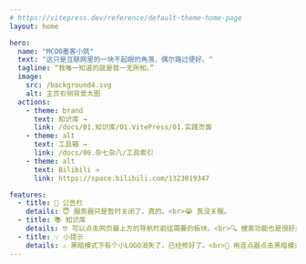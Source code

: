 ```yaml
---
# https://vitepress.dev/reference/default-theme-home-page
layout: home

hero:
  name: "MCOO墨客小筑"
  text: "这只是互联网里的一块不起眼的角落，偶尔路过便好。"
  tagline: “我唯一知道的就是我一无所知。”
  image:
    src: /background4.svg
    alt: 主页右侧背景大图
  actions:
    - theme: brand
      text: 知识库 →
      link: /docs/01.知识库/01.VitePress/01.实践页面
    - theme: alt
      text: 工具箱 →
      link: /docs/00.杂七杂八/工具索引
    - theme: alt
      text: Bilibili →
      link: https://space.bilibili.com/1323019347

features:
  - title: 🥳 公告栏
    details: 😇 服务器只是暂时关闭了，真的。<br>😭 真没关服。
  - title: 📚 知识库
    details: 🤓 可以点击网页最上方的导航栏前往需要的板块。<br>🔍 搜索功能也是很好用的。
  - title: 💡 小提示
    details: ⚠️ 黑暗模式下有个小LOGO消失了，已经修好了。<br>🥳 用连点器点击黑暗模式切换按钮有惊喜。
---
```

